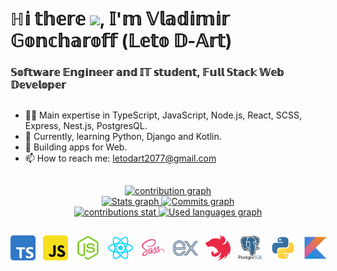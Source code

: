 # ℍ𝕚 𝕥𝕙𝕖𝕣𝕖 <img src="https://github.com/blackcater/blackcater/raw/main/images/Hi.gif" height="32"/>, 𝕀'𝕞 𝕍𝕝𝕒𝕕𝕚𝕞𝕚𝕣 𝔾𝕠𝕟𝕔𝕙𝕒𝕣𝕠𝕗𝕗 (𝕃𝕖𝕥𝕠 𝔻-𝔸𝕣𝕥)
### 𝕊𝕠𝕗𝕥𝕨𝕒𝕣𝕖 𝔼𝕟𝕘𝕚𝕟𝕖𝕖𝕣 𝕒𝕟𝕕 𝕀𝕋 𝕤𝕥𝕦𝕕𝕖𝕟𝕥, 𝔽𝕦𝕝𝕝 𝕊𝕥𝕒𝕔𝕜 𝕎𝕖𝕓 𝔻𝕖𝕧𝕖𝕝𝕠𝕡𝕖𝕣
##

- 👨‍💻 Main expertise in TypeScript, JavaScript, Node.js, React, SCSS, Express, Nest.js, PostgresQL.
- 🌱 Currently, learning Python, Django and Kotlin.
- 🔭 Building apps for Web.
- 📫 How to reach me: [letodart2077@gmail.com](mailto:letodart2077@gmail.com)
##

<div align="center">
  <a href="https://github.com/LetoDArt">
  <img alt="contribution graph" height="236px" src="https://github-profile-summary-cards.vercel.app/api/cards/profile-details?username=LetoDArt&theme=calm" />
  </a>
</div>
<div align="center">
  <a href="https://github.com/LetoDArt">
  <img alt="Stats graph" height="201px" src="https://github-readme-stats.vercel.app/api?username=LetoDArt&show_icons=true&theme=calm&include_all_commits=true&count_private=true&hide_border=true"/>
  <img alt="Commits graph" height="201px" src="https://github-profile-summary-cards.vercel.app/api/cards/productive-time?username=LetoDArt&show_icons=true&theme=calm"/>
  </a>
</div>
<div align="center">
  <a href="https://github.com/LetoDArt">
  <img alt="contributions stat" height="200px" src="https://github-readme-streak-stats.herokuapp.com/?user=LetoDArt&show_icons=true&theme=calm&hide_border=true"/>
  <img alt="Used languages graph" height="200px" src="https://github-readme-stats.vercel.app/api/top-langs/?username=LetoDArt&layout=compact&langs_count=10&theme=calm&hide_border=true"/>
  </a>
</div>

##

<div style="display: flex; align-items: center; gap: 12px;">
 <img alt="TS Logo" height="40" width="40" src="./assets/ts-logo-512.svg">
 <img alt="JS Logo" height="40" width="40" src="assets/js-logo-512.svg">
 <img alt="Node JS Logo" height="40" width="40" src="assets/nodejs-logo-512.svg">
 <img alt="React Logo" height="40" width="40" src="assets/react-logo-64.svg">
 <img alt="Sass Logo" height="40" width="40" src="assets/sass-logo-512.svg">
 <img alt="Express Logo" height="40" width="40" src="assets/express-logo-512.svg">
 <img alt="Nest JS Logo" height="40" width="40" src="assets/nestjs-logo.svg">
 <img alt="PostgresQL Logo" height="40" width="40" src="assets/postgresql-logo-512.svg">
 <img alt="Python Logo" height="40" width="40" src="assets/python-logo-512.svg">
 <img alt="Kotlin Logo" height="40" width="40" src="assets/kotlin-logo-512.svg">
</div>

##

<!--
<div> 
  <a href="https://instagram.com/isaias_cuvula/" target="_blank"><img src="https://img.shields.io/badge/-Instagram-%23E4405F?style=for-the-badge&logo=instagram&logoColor=white" target="_blank"></a>
  <a href = "mailto:letodart2077@gmail.com"><img src="https://img.shields.io/badge/-Gmail-%23333?style=for-the-badge&logo=gmail&logoColor=white" target="_blank"></a>
  <a href="https://www.linkedin.com/in/isaias-cuvula-988a8a1a9/" target="_blank"><img src="https://img.shields.io/badge/-LinkedIn-%230077B5?style=for-the-badge&logo=linkedin&logoColor=white" target="_blank"></a> 
</div>
-->